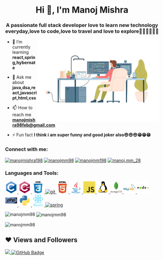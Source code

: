 <h1 align="center">Hi 👋, I'm Manoj Mishra</h1>
<h3 align="center">A passionate full stack developer love to learn new technology everyday,love to code,love to travel and love to explore👨‍💻👨‍💻🚗🚗</h3>
<img align="right" alt="devloper" width="400" src="https://github.com/Manojmm98/images/blob/main/github%20image%20main.jpg">

- 🌱 I’m currently learning **react,spring,hybernate**

- 💬 Ask me about **java,dsa,react,javascript,html,css**

- 📫 How to reach me **manojmishra98feb@gmail.com**

- ⚡ Fun fact **I think i am super funny and good joker also😎😎😎😁😁😁**

<h3 align="left">Connect with me:</h3>
<p align="left">
<a href="https://twitter.com/manojmishra198" target="blank"><img align="center" src="https://raw.githubusercontent.com/rahuldkjain/github-profile-readme-generator/master/src/images/icons/Social/twitter.svg" alt="manojmishra198" height="30" width="40" /></a>
<a href="https://linkedin.com/in/manojmm98" target="blank"><img align="center" src="https://raw.githubusercontent.com/rahuldkjain/github-profile-readme-generator/master/src/images/icons/Social/linked-in-alt.svg" alt="manojmm98" height="30" width="40" /></a>
<a href="https://fb.com/manojmm198" target="blank"><img align="center" src="https://raw.githubusercontent.com/rahuldkjain/github-profile-readme-generator/master/src/images/icons/Social/facebook.svg" alt="manojmm198" height="30" width="40" /></a>
<a href="https://instagram.com/manoj.mm_28" target="blank"><img align="center" src="https://raw.githubusercontent.com/rahuldkjain/github-profile-readme-generator/master/src/images/icons/Social/instagram.svg" alt="manoj.mm_28" height="30" width="40" /></a>
</p>

<h3 align="left">Languages and Tools:</h3>
<p align="left"> <a href="https://www.cprogramming.com/" target="_blank"> <img src="https://raw.githubusercontent.com/devicons/devicon/master/icons/c/c-original.svg" alt="c" width="40" height="40"/> </a> <a href="https://www.w3schools.com/cpp/" target="_blank"> <img src="https://raw.githubusercontent.com/devicons/devicon/master/icons/cplusplus/cplusplus-original.svg" alt="cplusplus" width="40" height="40"/> </a> <a href="https://www.w3schools.com/css/" target="_blank"> <img src="https://raw.githubusercontent.com/devicons/devicon/master/icons/css3/css3-original-wordmark.svg" alt="css3" width="40" height="40"/> </a> <a href="https://git-scm.com/" target="_blank"> <img src="https://www.vectorlogo.zone/logos/git-scm/git-scm-icon.svg" alt="git" width="40" height="40"/> </a> <a href="https://www.w3.org/html/" target="_blank"> <img src="https://raw.githubusercontent.com/devicons/devicon/master/icons/html5/html5-original-wordmark.svg" alt="html5" width="40" height="40"/> </a> <a href="https://www.java.com" target="_blank"> <img src="https://raw.githubusercontent.com/devicons/devicon/master/icons/java/java-original.svg" alt="java" width="40" height="40"/> </a> <a href="https://developer.mozilla.org/en-US/docs/Web/JavaScript" target="_blank"> <img src="https://raw.githubusercontent.com/devicons/devicon/master/icons/javascript/javascript-original.svg" alt="javascript" width="40" height="40"/> </a> <a href="https://www.linux.org/" target="_blank"> <img src="https://raw.githubusercontent.com/devicons/devicon/master/icons/linux/linux-original.svg" alt="linux" width="40" height="40"/> </a> <a href="https://www.mongodb.com/" target="_blank"> <img src="https://raw.githubusercontent.com/devicons/devicon/master/icons/mongodb/mongodb-original-wordmark.svg" alt="mongodb" width="40" height="40"/> </a> <a href="https://www.mysql.com/" target="_blank"> <img src="https://raw.githubusercontent.com/devicons/devicon/master/icons/mysql/mysql-original-wordmark.svg" alt="mysql" width="40" height="40"/> </a> <a href="https://nodejs.org" target="_blank"> <img src="https://raw.githubusercontent.com/devicons/devicon/master/icons/nodejs/nodejs-original-wordmark.svg" alt="nodejs" width="40" height="40"/> </a> <a href="https://www.php.net" target="_blank"> <img src="https://raw.githubusercontent.com/devicons/devicon/master/icons/php/php-original.svg" alt="php" width="40" height="40"/> </a> <a href="https://www.python.org" target="_blank"> <img src="https://raw.githubusercontent.com/devicons/devicon/master/icons/python/python-original.svg" alt="python" width="40" height="40"/> </a> <a href="https://reactjs.org/" target="_blank"> <img src="https://raw.githubusercontent.com/devicons/devicon/master/icons/react/react-original-wordmark.svg" alt="react" width="40" height="40"/> </a> <a href="https://spring.io/" target="_blank"> <img src="https://www.vectorlogo.zone/logos/springio/springio-icon.svg" alt="spring" width="40" height="40"/> </a> </p>

<p><img align="left" src="https://github-readme-stats.vercel.app/api/top-langs?username=manojmm98&show_icons=true&locale=en&layout=compact" alt="manojmm98" /></p>

<p>&nbsp;<img align="center" src="https://github-readme-stats.vercel.app/api?username=manojmm98&show_icons=true&locale=en" alt="manojmm98" /></p>

<p><img align="center" src="https://github-readme-streak-stats.herokuapp.com/?user=manojmm98&" alt="manojmm98" /></p>

## ❤ Views and Followers
<a href="https://github.com/Manoj-Mishra/github-profile-views-counter">
    <img src="https://komarev.com/ghpvc/?username=Manojmm98">
</a>
<a href="https://github.com/Manojmm98?tab=followers"><img src="https://img.shields.io/github/followers/Manojmm98?label=Followers&style=social" alt="GitHub Badge"></a>
